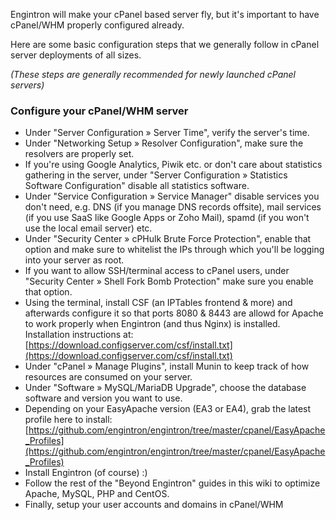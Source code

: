 Engintron will make your cPanel based server fly, but it's important to have cPanel/WHM properly configured already.

Here are some basic configuration steps that we generally follow in cPanel server deployments of all sizes.

_(These steps are generally recommended for newly launched cPanel servers)_


### Configure your cPanel/WHM server
- Under "Server Configuration » Server Time", verify the server's time.
- Under "Networking Setup » Resolver Configuration", make sure the resolvers are properly set. 
- If you're using Google Analytics, Piwik etc. or don't care about statistics gathering in the server, under "Server Configuration » Statistics Software Configuration" disable all statistics software.
- Under "Service Configuration » Service Manager" disable services you don't need, e.g. DNS (if you manage DNS records offsite), mail services (if you use SaaS like Google Apps or Zoho Mail), spamd (if you won't use the local email server) etc.
- Under "Security Center » cPHulk Brute Force Protection", enable that option and make sure to whitelist the IPs through which you'll be logging into your server as root.
- If you want to allow SSH/terminal access to cPanel users, under "Security Center » Shell Fork Bomb Protection" make sure you enable that option.
- Using the terminal, install CSF (an IPTables frontend & more) and afterwards configure it so that ports 8080 & 8443 are allowd for Apache to work properly when Engintron (and thus Nginx) is installed. Installation instructions at: [https://download.configserver.com/csf/install.txt](https://download.configserver.com/csf/install.txt)
- Under "cPanel » Manage Plugins", install Munin to keep track of how resources are consumed on your server.
- Under "Software » MySQL/MariaDB Upgrade", choose the database software and version you want to use.
- Depending on your EasyApache version (EA3 or EA4), grab the latest profile here to install: [https://github.com/engintron/engintron/tree/master/cpanel/EasyApache_Profiles](https://github.com/engintron/engintron/tree/master/cpanel/EasyApache_Profiles)
- Install Engintron (of course) :)
- Follow the rest of the "Beyond Engintron" guides in this wiki to optimize Apache, MySQL, PHP and CentOS.
- Finally, setup your user accounts and domains in cPanel/WHM